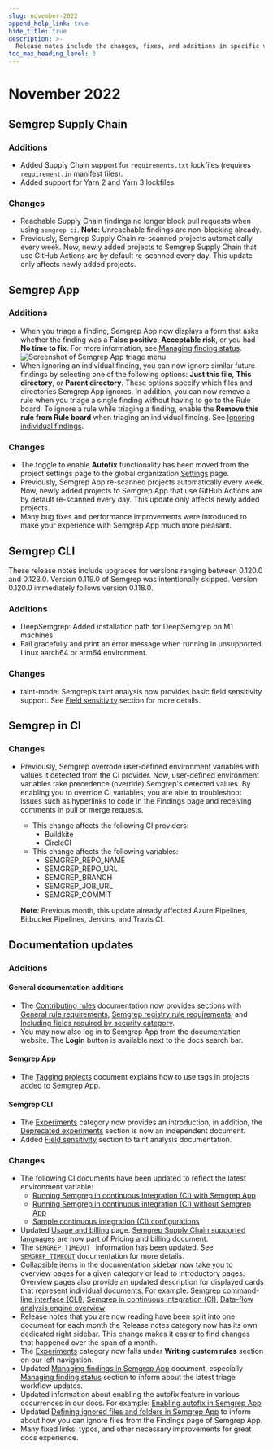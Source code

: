 ```yaml
---
slug: november-2022
append_help_link: true
hide_title: true
description: >-
  Release notes include the changes, fixes, and additions in specific versions of Semgrep.
toc_max_heading_level: 3
---
```


# November 2022

## Semgrep Supply Chain

### Additions

- Added Supply Chain support for `requirements.txt` lockfiles (requires `requirement.in` manifest files).
- Added support for Yarn 2 and Yarn 3 lockfiles.

### Changes

- Reachable Supply Chain findings no longer block pull requests when using `semgrep ci`. **Note**: Unreachable findings are non-blocking already.
- Previously, Semgrep Supply Chain re-scanned projects automatically every week. Now, newly added projects to Semgrep Supply Chain that use GitHub Actions are by default re-scanned every day. This update only affects newly added projects.

## Semgrep App

### Additions

- When you triage a finding, Semgrep App now displays a form that asks whether the finding was a **False positive**, **Acceptable risk**, or you had **No time to fix**. For more information, see [Managing finding status](/semgrep-code/triage-remediation/#triage-statuses). ![Screenshot of Semgrep App triage menu](/img/app-findings-triage.png)
- When ignoring an individual finding, you can now ignore similar future findings by selecting one of the following options: **Just this file**, **This directory**, or **Parent directory**. These options specify which files and directories Semgrep App ignores. In addition, you can now remove a rule when you triage a single finding without having to go to the Rule board. To ignore a rule while triaging a finding, enable the **Remove this rule from Rule board** when triaging an individual finding. See [Ignoring individual findings](/semgrep-code/triage-remediation/#ignore-findings).

### Changes

- The toggle to enable **Autofix** functionality has been moved from the project settings page to the global organization [Settings](https://semgrep.dev/orgs/-/settings) page.
- Previously, Semgrep App re-scanned projects automatically every week. Now, newly added projects to Semgrep App that use GitHub Actions are by default re-scanned every day. This update only affects newly added projects.
- Many bug fixes and performance improvements were introduced to make your experience with Semgrep App much more pleasant.

## Semgrep CLI

These release notes include upgrades for versions ranging between 0.120.0 and 0.123.0. Version 0.119.0 of Semgrep was intentionally skipped. Version 0.120.0 immediately follows version 0.118.0.

### Additions

- DeepSemgrep: Added installation path for DeepSemgrep on M1 machines.
- Fail gracefully and print an error message when running in unsupported Linux aarch64 or arm64 environment.

### Changes

- taint-mode: Semgrep’s taint analysis now provides basic field sensitivity support. See [Field sensitivity](/writing-rules/data-flow/taint-mode/#field-sensitivity) section for more details.

## Semgrep in CI

### Changes

- Previously, Semgrep overrode user-defined environment variables with values it detected from the CI provider. Now, user-defined environment variables take precedence (override) Semgrep's detected values. By enabling you to override CI variables, you are able to troubleshoot issues such as hyperlinks to code in the Findings page and receiving comments in pull or merge requests.
  - This change affects the following CI providers:
    - Buildkite
    - CircleCI
  - This change affects the following variables:
    - SEMGREP_REPO_NAME
    - SEMGREP_REPO_URL
    - SEMGREP_BRANCH
    - SEMGREP_JOB_URL
    - SEMGREP_COMMIT

  **Note**: Previous month, this update already affected Azure Pipelines, Bitbucket Pipelines, Jenkins, and Travis CI.

## Documentation updates

### Additions

#### General documentation additions

- The [Contributing rules](/contributing/contributing-to-semgrep-rules-repository) documentation now provides sections with [General rule requirements](/contributing/contributing-to-semgrep-rules-repository#general-rule-requirements), [Semgrep registry rule requirements](/contributing/contributing-to-semgrep-rules-repository#semgrep-registry-rule-requirements), and [Including fields required by security category](/contributing/contributing-to-semgrep-rules-repository#including-fields-required-by-security-category).
- You may now also log in to Semgrep App from the documentation website. The **Login** button is available next to the docs search bar.

#### Semgrep App

- The [Tagging projects](/semgrep-appsec-platform/tags) document explains how to use tags in projects added to Semgrep App.

#### Semgrep CLI

- The [Experiments](/writing-rules/experiments/introduction) category now provides an introduction, in addition, the [Deprecated experiments](/writing-rules/experiments/deprecated-experiments) section is now an independent document.
- Added [Field sensitivity](/writing-rules/data-flow/taint-mode/#field-sensitivity) section to taint analysis documentation.

### Changes

- The following CI documents have been updated to reflect the latest environment variable:
  - [Running Semgrep in continuous integration (CI) with Semgrep App](/deployment/core-deployment)
  - [Running Semgrep in continuous integration (CI) without Semgrep App](/deployment/oss-deployment)
  - [Sample continuous integration (CI) configurations](/semgrep-ci/sample-ci-configs)
- Updated [Usage and billing](/usage-and-billing) page. [Semgrep Supply Chain supported languages](/supported-languages/#semgrep-supply-chain) are now part of Pricing and billing document.
- The `SEMGREP_TIMEOUT ` information has been updated. See [`SEMGREP_TIMEOUT`](/semgrep-ci/ci-environment-variables#semgrep_timeout) documentation for more details.
- Collapsible items in the documentation sidebar now take you to overview pages for a given category or lead to introductory pages. Overview pages also provide an updated description for displayed cards that represent individual documents. For example: [Semgrep command-line interface (CLI)](/getting-started/cli), [Semgrep in continuous integration (CI)](/deployment/add-semgrep-to-ci), [Data-flow analysis engine overview](/writing-rules/data-flow/data-flow-overview)
- Release notes that you are now reading have been split into one document for each month the Release notes category now has its own dedicated right sidebar. This change makes it easier to find changes that happened over the span of a month.
- The [Experiments](/writing-rules/experiments/introduction) category now falls under **Writing custom rules** section on our left navigation.
- Updated [Managing findings in Semgrep App](/semgrep-code/findings) document, especially [Managing finding status](/semgrep-code/triage-remediation/#manage-findings) section to inform about the latest triage workflow updates.
- Updated information about enabling the autofix feature in various occurrences in our docs. For example: [Enabling autofix in Semgrep App](/writing-rules/testing-rules/#enabling-autofix-in-semgrep-code)
- Updated [Defining ignored files and folders in Semgrep App](/writing-rules/testing-rules/#enabling-autofix-in-semgrep-code) to inform about how you can ignore files from the Findings page of Semgrep App.
- Many fixed links, typos, and other necessary improvements for great docs experience.

